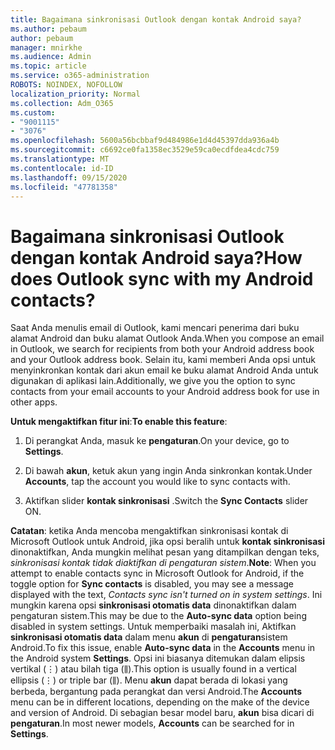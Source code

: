 ```yaml
---
title: Bagaimana sinkronisasi Outlook dengan kontak Android saya?
ms.author: pebaum
author: pebaum
manager: mnirkhe
ms.audience: Admin
ms.topic: article
ms.service: o365-administration
ROBOTS: NOINDEX, NOFOLLOW
localization_priority: Normal
ms.collection: Adm_O365
ms.custom:
- "9001115"
- "3076"
ms.openlocfilehash: 5600a56bcbbaf9d484986e1d4d45397dda936a4b
ms.sourcegitcommit: c6692ce0fa1358ec3529e59ca0ecdfdea4cdc759
ms.translationtype: MT
ms.contentlocale: id-ID
ms.lasthandoff: 09/15/2020
ms.locfileid: "47781358"
---
```

# <a name="how-does-outlook-sync-with-my-android-contacts"></a><span data-ttu-id="a841e-102">Bagaimana sinkronisasi Outlook dengan kontak Android saya?</span><span class="sxs-lookup"><span data-stu-id="a841e-102">How does Outlook sync with my Android contacts?</span></span>

<span data-ttu-id="a841e-103">Saat Anda menulis email di Outlook, kami mencari penerima dari buku alamat Android dan buku alamat Outlook Anda.</span><span class="sxs-lookup"><span data-stu-id="a841e-103">When you compose an email in Outlook, we search for recipients from both your Android address book and your Outlook address book.</span></span> <span data-ttu-id="a841e-104">Selain itu, kami memberi Anda opsi untuk menyinkronkan kontak dari akun email ke buku alamat Android Anda untuk digunakan di aplikasi lain.</span><span class="sxs-lookup"><span data-stu-id="a841e-104">Additionally, we give you the option to sync contacts from your email accounts to your Android address book for use in other apps.</span></span> 
 
<span data-ttu-id="a841e-105">**Untuk mengaktifkan fitur ini**:</span><span class="sxs-lookup"><span data-stu-id="a841e-105">**To enable this feature**:</span></span>
 
1. <span data-ttu-id="a841e-106">Di perangkat Anda, masuk ke **pengaturan**.</span><span class="sxs-lookup"><span data-stu-id="a841e-106">On your device, go to **Settings**.</span></span>

2. <span data-ttu-id="a841e-107">Di bawah **akun**, ketuk akun yang ingin Anda sinkronkan kontak.</span><span class="sxs-lookup"><span data-stu-id="a841e-107">Under **Accounts**, tap the account you would like to sync contacts with.</span></span>

3. <span data-ttu-id="a841e-108">Aktifkan slider **kontak sinkronisasi** .</span><span class="sxs-lookup"><span data-stu-id="a841e-108">Switch the **Sync Contacts** slider ON.</span></span>
 
<span data-ttu-id="a841e-109">**Catatan**: ketika Anda mencoba mengaktifkan sinkronisasi kontak di Microsoft Outlook untuk Android, jika opsi beralih untuk **kontak sinkronisasi** dinonaktifkan, Anda mungkin melihat pesan yang ditampilkan dengan teks, *sinkronisasi kontak tidak diaktifkan di pengaturan sistem*.</span><span class="sxs-lookup"><span data-stu-id="a841e-109">**Note**: When you attempt to enable contacts sync in Microsoft Outlook for Android, if the toggle option for **Sync contacts** is disabled, you may see a message displayed with the text, *Contacts sync isn't turned on in system settings*.</span></span> <span data-ttu-id="a841e-110">Ini mungkin karena opsi **sinkronisasi otomatis data** dinonaktifkan dalam pengaturan sistem.</span><span class="sxs-lookup"><span data-stu-id="a841e-110">This may be due to the **Auto-sync data** option being disabled in system settings.</span></span> <span data-ttu-id="a841e-111">Untuk memperbaiki masalah ini, Aktifkan  **sinkronisasi otomatis data** dalam menu  **akun** di  **pengaturan**sistem Android.</span><span class="sxs-lookup"><span data-stu-id="a841e-111">To fix this issue, enable  **Auto-sync data** in the  **Accounts** menu in the Android system  **Settings**.</span></span> <span data-ttu-id="a841e-112">Opsi ini biasanya ditemukan dalam elipsis vertikal (⋮) atau bilah tiga (⫼).</span><span class="sxs-lookup"><span data-stu-id="a841e-112">This option is usually found in a vertical ellipsis (⋮) or triple bar (⫼).</span></span> <span data-ttu-id="a841e-113">Menu  **akun** dapat berada di lokasi yang berbeda, bergantung pada perangkat dan versi Android.</span><span class="sxs-lookup"><span data-stu-id="a841e-113">The  **Accounts** menu can be in different locations, depending on the make of the device and version of Android.</span></span> <span data-ttu-id="a841e-114">Di sebagian besar model baru, **akun** bisa dicari di **pengaturan**.</span><span class="sxs-lookup"><span data-stu-id="a841e-114">In most newer models, **Accounts** can be searched for in **Settings**.</span></span>